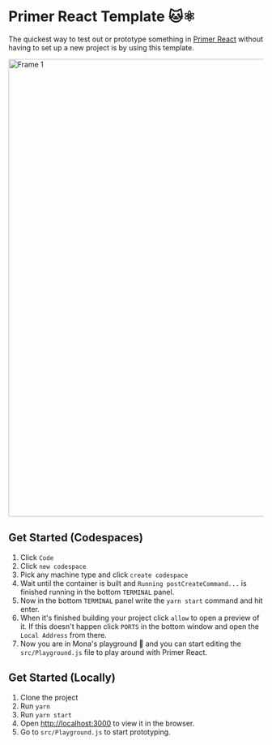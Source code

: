 # Primer React Template 🐱⚛️

The quickest way to test out or prototype something in [Primer React](https://primer.style/react/) without having to set up a new project is by using this template. 

<img width="902" alt="Frame 1" src="https://user-images.githubusercontent.com/980622/133631986-066f1e9c-a3f4-4777-8edc-22adaa8273c9.png">

## Get Started (Codespaces)

1. Click `Code`
2. Click `new codespace`
3. Pick any machine type and click `create codespace`
4. Wait until the container is built and `Running postCreateCommand...` is finished running in the bottom `TERMINAL` panel.
5. Now in the bottom `TERMINAL` panel write the `yarn start` command and hit enter.
6. When it's finished building your project click `allow` to open a preview of it. If this doesn't happen click `PORTS` in the bottom window and open the `Local Address` from there.
7. Now you are in Mona's playground 🎉 and you can start editing the `src/Playground.js` file to play around with Primer React.

## Get Started (Locally)

1. Clone the project
2. Run `yarn`
3. Run `yarn start`
4. Open [http://localhost:3000](http://localhost:3000) to view it in the browser.
5. Go to `src/Playground.js` to start prototyping.
